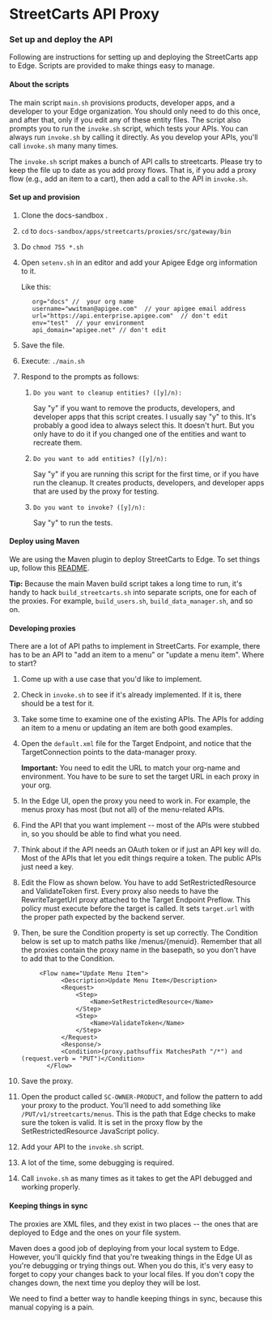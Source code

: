 # StreetCarts API Proxy

### Set up and deploy the API

Following are instructions for setting up and deploying the StreetCarts app to Edge. Scripts are provided to make things easy to manage. 


#### About the scripts

The main script `main.sh` provisions products, developer apps, and a developer to your Edge organization. You should only need to do this once, and after that, only if you edit any of these entity files. The script also prompts you to run the `invoke.sh` script, which tests your APIs. You can always run `invoke.sh` by calling it directly. As you develop your APIs, you'll call `invoke.sh` many many times.

The `invoke.sh` script makes a bunch of API calls to streetcarts. Please try to keep the file up to date as you add proxy flows. That is, if you add a proxy flow (e.g., add an item to a cart), then add a call to the API in `invoke.sh`.

#### Set up and provision

1. Clone the docs-sandbox .
2. `cd` to `docs-sandbox/apps/streetcarts/proxies/src/gateway/bin`
3. Do `chmod 755 *.sh`
4. Open `setenv.sh` in an editor and add your Apigee Edge org information to it. 

    Like this:
    ```
       org="docs" //  your org name
       username="wwitman@apigee.com"  // your apigee email address
       url="https://api.enterprise.apigee.com"  // don't edit
       env="test"  // your environment
       api_domain="apigee.net" // don't edit
    ```

5. Save the file.
4. Execute: `./main.sh`
5. Respond to the prompts as follows:

   1. `Do you want to cleanup entities? ([y]/n):`

       Say "y" if you want to remove the products, developers, and developer apps that this script creates. I usually say "y" to this. It's probably a good idea to always select this. It doesn't hurt. But you only have to do it if you changed one of the entities and want to recreate them. 

   2. `Do you want to add entities? ([y]/n):`

       Say "y" if you are running this script for the first time, or if you have run the cleanup. It creates products, developers, and developer apps that are used by the proxy for testing. 

   3. `Do you want to invoke? ([y]/n):`

       Say "y" to run the tests. 


#### Deploy using Maven

We are using the Maven plugin to deploy StreetCarts to Edge. To set things up, follow this [README](https://github.com/apigee/docs-sandbox/tree/master/apps/streetcarts/proxies/src/gateway). 

**Tip:** Because the main Maven build script takes a long time to run, it's handy to hack `build_streetcarts.sh` into separate scripts, one for each of the proxies. For example, `build_users.sh`, `build_data_manager.sh`, and so on.

#### Developing proxies

There are a lot of API paths to implement in StreetCarts. For example, there has to be an API to "add an item to a menu" or "update a menu item". Where to start?

1. Come up with a use case that you'd like to implement. 
2. Check in `invoke.sh` to see if it's already implemented. If it is, there should be a test for it. 
3. Take some time to examine one of the existing APIs. The APIs for adding an item to a menu or updating an item are both good examples. 
4. Open the `default.xml` file for the Target Endpoint, and notice that the TargetConnection points to the data-manager proxy. 

    **Important:** You need to edit the URL to match your org-name and environment. You have to be sure to set the target URL in each proxy in your org. 

4. In the Edge UI, open the proxy you need to work in. For example, the menus proxy has most (but not all) of the menu-related APIs. 
5. Find the API that you want implement -- most of the APIs were stubbed in, so you should be able to find what you need.
6. Think about if the API needs an OAuth token or if just an API key will do. Most of the APIs that let you edit things require a token. The public APIs just need a key.
7. Edit the Flow as shown below. You have to add SetRestrictedResource and ValidateToken first. Every proxy also needs to have the RewriteTargetUrl proxy attached to the Target Endpoint Preflow. This policy must execute before the target is called. It sets `target.url` with the proper path expected by the backend server.
8. Then, be sure the Condition property is set up correctly. The Condition below is set up to match paths like /menus/{menuid}. Remember that all the proxies contain the proxy name in the basepath, so you don't have to add that to the Condition. 

     ```
          <Flow name="Update Menu Item">
                <Description>Update Menu Item</Description>
                <Request>
                    <Step>
                        <Name>SetRestrictedResource</Name>
                    </Step>
                    <Step>
                        <Name>ValidateToken</Name>
                    </Step>
                </Request>
                <Response/>
                <Condition>(proxy.pathsuffix MatchesPath "/*") and (request.verb = "PUT")</Condition>
            </Flow>
     ```

8. Save the proxy.
9. Open the product called `SC-OWNER-PRODUCT`, and follow the pattern to add your proxy to the product. You'll need to add something like `/PUT/v1/streetcarts/menus`. This is the path that Edge checks to make sure the token is valid. It is set in the proxy flow by the SetRestrictedResource JavaScript policy. 
10. Add your API to the `invoke.sh` script.
11. A lot of the time, some debugging is required. 
11. Call `invoke.sh` as many times as it takes to get the API debugged and working properly. 

#### Keeping things in sync

The proxies are XML files, and they exist in two places -- the ones that are deployed to Edge and the ones on your file system. 

Maven does a good job of deploying from your local system to Edge. However, you'll quickly find that you're tweaking things in the Edge UI as you're debugging or trying things out. When you do this, it's very easy to forget to copy your changes back to your local files. If you don't copy the changes down, the next time you deploy they will be lost. 

We need to find a better way to handle keeping things in sync, because this manual copying is a pain. 

